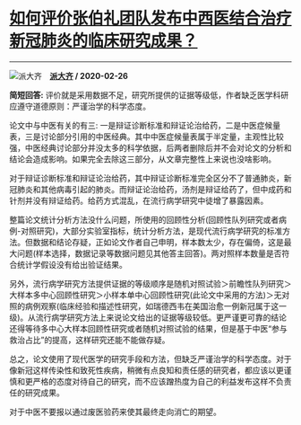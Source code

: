 # [如何评价张伯礼团队发布中西医结合治疗新冠肺炎的临床研究成果？](https://www.zhihu.com/answer/1039422606)

-----------------------------------------------------------------------------

![派大齐](https://pic4.zhimg.com/v2-7847a396aee09712abc651563f08115e.jpg?source=1940ef5c "派大齐")&emsp;**[派大齐](https://www.zhihu.com/people/bu-shuo-wu-ming) / 2020-02-26**

 **简短回答:** 评价就是采用数据不足，研究所提供的证据等级低，作者缺乏医学科研应遵守道德原则：严谨治学的科学态度。

论文中与中医有关的有三:  一是辩证诊断标准和辩证论治给药，二是中医症候量表，三是讨论部分引用的中医经典。其中中医症候量表属于半定量，主观性比较强，中医经典讨论部分并没太多的科学依据，后两者删除后并不会对论文的分析和结论会造成影响。如果完全去除这三部分，从文章完整性上来说也没啥影响。

对于辩证诊断标准和辩证论治给药，其中辩证诊断标准完全区分不了普通肺炎，新冠肺炎和其他病毒引起的肺炎。而辩证论治给药，汤剂是辩证给药了，但中成药和针剂并没有辩证给药。给药方式混乱，在流行病学研究中徒增了暴露因素。

整篇论文统计分析方法没什么问题，所使用的回顾性分析(回顾性队列研究或者病例-对照研究)，大部分实验室指标，统计分析方法，是现代流行病学研究的标准方法。但数据和结论存疑，正如论文作者自己申明，样本数太少，存在偏倚，这是最大问题(样本选择，数据记录等数据问题见其他答主回答)。两对照样本数量是否符合统计学假设没有给出验证结果。

另外，流行病学研究方法提供证据的等级顺序是随机对照试验＞前瞻性队列研究＞大样本多中心回顾性研究＞小样本单中心回顾性研究(此论文中采用的方法)＞无对照的病例观察(临床经验和描述性研究，如瑞德西韦在美国治愈一例新冠属于这一级)。从流行病学研究方法上来说论文给出的证据等级较低。更严谨更可靠的结论还得等待多中心大样本回顾性研究或者随机对照试验的结果，但是基于中医“参与救治占比”的提高，这样研究还能不能做存疑。

总之，论文使用了现代医学的研究手段和方法，但缺乏严谨治学的科学态度。对于像新冠这样传染性和致死性疾病，稍微有点良知和责任感的研究者，都应该以更谨慎和更严格的态度对待自己的研究，而不应该蹭热度为自己的利益发布这样不负责任的研究成果。

对于中医不要报以通过废医验药来使其最终走向消亡的期望。

